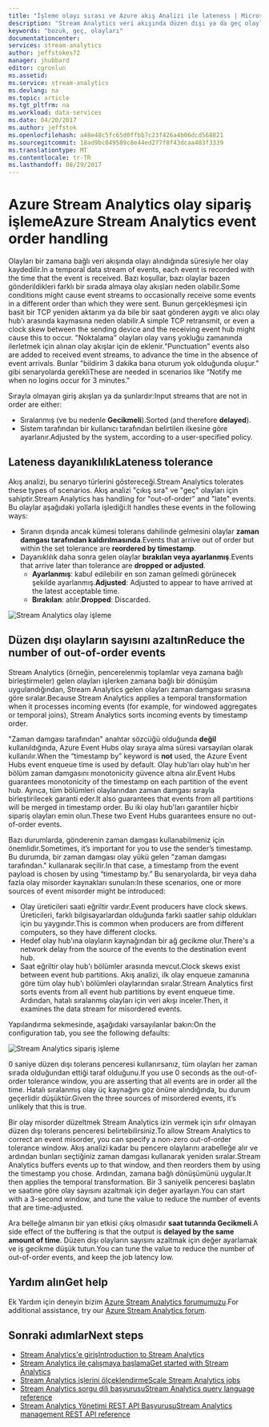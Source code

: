 ```yaml
---
title: "İşleme olayı sırası ve Azure akış Analizi ile lateness | Microsoft Docs"
description: "Stream Analytics veri akışında düzen dışı ya da geç olaylarla işleyişi hakkında bilgi edinin."
keywords: "bozuk, geç, olayları"
documentationcenter: 
services: stream-analytics
author: jeffstokes72
manager: jhubbard
editor: cgronlun
ms.assetid: 
ms.service: stream-analytics
ms.devlang: na
ms.topic: article
ms.tgt_pltfrm: na
ms.workload: data-services
ms.date: 04/20/2017
ms.author: jeffstok
ms.openlocfilehash: a48e48c5fc65d0ffbb7c23f426a4b06dcd568821
ms.sourcegitcommit: 18ad9bc049589c8e44ed277f8f43dcaa483f3339
ms.translationtype: MT
ms.contentlocale: tr-TR
ms.lasthandoff: 08/29/2017
---
```

# <a name="azure-stream-analytics-event-order-handling"></a><span data-ttu-id="84552-104">Azure Stream Analytics olay sipariş işleme</span><span class="sxs-lookup"><span data-stu-id="84552-104">Azure Stream Analytics event order handling</span></span>

<span data-ttu-id="84552-105">Olayları bir zamana bağlı veri akışında olayı alındığında süresiyle her olay kaydedilir.</span><span class="sxs-lookup"><span data-stu-id="84552-105">In a temporal data stream of events, each event is recorded with the time that the event is received.</span></span> <span data-ttu-id="84552-106">Bazı koşullar, bazı olaylar bazen gönderildikleri farklı bir sırada almaya olay akışları neden olabilir.</span><span class="sxs-lookup"><span data-stu-id="84552-106">Some conditions might cause event streams to occasionally receive some events in a different order than which they were sent.</span></span> <span data-ttu-id="84552-107">Bunun gerçekleşmesi için basit bir TCP yeniden aktarım ya da bile bir saat gönderen aygıtı ve alıcı olay hub'ı arasında kaymasına neden olabilir.</span><span class="sxs-lookup"><span data-stu-id="84552-107">A simple TCP retransmit, or even a clock skew between the sending device and the receiving event hub might cause this to occur.</span></span> <span data-ttu-id="84552-108">"Noktalama" olayları olay varış yokluğu zamanında ilerletmek için alınan olay akışlar için de eklenir.</span><span class="sxs-lookup"><span data-stu-id="84552-108">“Punctuation” events also are added to received event streams, to advance the time in the absence of event arrivals.</span></span> <span data-ttu-id="84552-109">Bunlar "bildirim 3 dakika bana oturum yok olduğunda oluşur." gibi senaryolarda gerekli</span><span class="sxs-lookup"><span data-stu-id="84552-109">These are needed in scenarios like “Notify me when no logins occur for 3 minutes."</span></span>

<span data-ttu-id="84552-110">Sırayla olmayan giriş akışları ya da şunlardır:</span><span class="sxs-lookup"><span data-stu-id="84552-110">Input streams that are not in order are either:</span></span>
* <span data-ttu-id="84552-111">Sıralanmış (ve bu nedenle **Gecikmeli**).</span><span class="sxs-lookup"><span data-stu-id="84552-111">Sorted (and therefore **delayed**).</span></span>
* <span data-ttu-id="84552-112">Sistem tarafından bir kullanıcı tarafından belirtilen ilkesine göre ayarlanır.</span><span class="sxs-lookup"><span data-stu-id="84552-112">Adjusted by the system, according to a user-specified policy.</span></span>


## <a name="lateness-tolerance"></a><span data-ttu-id="84552-113">Lateness dayanıklılık</span><span class="sxs-lookup"><span data-stu-id="84552-113">Lateness tolerance</span></span>
<span data-ttu-id="84552-114">Akış analizi, bu senaryo türlerini göstereceği.</span><span class="sxs-lookup"><span data-stu-id="84552-114">Stream Analytics tolerates these types of scenarios.</span></span> <span data-ttu-id="84552-115">Akış analizi "çıkış sıra" ve "geç" olayları için sahiptir.</span><span class="sxs-lookup"><span data-stu-id="84552-115">Stream Analytics has handling for "out-of-order" and "late" events.</span></span> <span data-ttu-id="84552-116">Bu olaylar aşağıdaki yollarla işlediği:</span><span class="sxs-lookup"><span data-stu-id="84552-116">It handles these events in the following ways:</span></span>

* <span data-ttu-id="84552-117">Sıranın dışında ancak kümesi tolerans dahilinde gelmesini olaylar **zaman damgası tarafından kaldırılmasında**.</span><span class="sxs-lookup"><span data-stu-id="84552-117">Events that arrive out of order but within the set tolerance are **reordered by timestamp**.</span></span>
* <span data-ttu-id="84552-118">Dayanıklılık daha sonra gelen olaylar **bırakılan veya ayarlanmış**.</span><span class="sxs-lookup"><span data-stu-id="84552-118">Events that arrive later than tolerance are **dropped or adjusted**.</span></span>
    * <span data-ttu-id="84552-119">**Ayarlanmış**: kabul edilebilir en son zaman gelmedi görünecek şekilde ayarlanmış.</span><span class="sxs-lookup"><span data-stu-id="84552-119">**Adjusted**: Adjusted to appear to have arrived at the latest acceptable time.</span></span>
    * <span data-ttu-id="84552-120">**Bırakılan**: atılır.</span><span class="sxs-lookup"><span data-stu-id="84552-120">**Dropped**: Discarded.</span></span>

![Stream Analytics olay işleme](media/stream-analytics-event-handling/stream-analytics-event-handling.png)

## <a name="reduce-the-number-of-out-of-order-events"></a><span data-ttu-id="84552-122">Düzen dışı olayların sayısını azaltın</span><span class="sxs-lookup"><span data-stu-id="84552-122">Reduce the number of out-of-order events</span></span>

<span data-ttu-id="84552-123">Stream Analytics (örneğin, pencerelenmiş toplamlar veya zamana bağlı birleştirmeler) gelen olayları işlerken zamana bağlı bir dönüşüm uygulandığından, Stream Analytics gelen olayları zaman damgası sırasına göre sıralar.</span><span class="sxs-lookup"><span data-stu-id="84552-123">Because Stream Analytics applies a temporal transformation when it processes incoming events (for example, for windowed aggregates or temporal joins), Stream Analytics sorts incoming events by timestamp order.</span></span>

<span data-ttu-id="84552-124">"Zaman damgası tarafından" anahtar sözcüğü olduğunda **değil** kullanıldığında, Azure Event Hubs olay sıraya alma süresi varsayılan olarak kullanılır.</span><span class="sxs-lookup"><span data-stu-id="84552-124">When the “timestamp by” keyword is **not** used, the Azure Event Hubs event enqueue time is used by default.</span></span> <span data-ttu-id="84552-125">Olay hub'ları olay hub'ın her bölüm zaman damgasını monotonicity güvence altına alır.</span><span class="sxs-lookup"><span data-stu-id="84552-125">Event Hubs guarantees monotonicity of the timestamp on each partition of the event hub.</span></span> <span data-ttu-id="84552-126">Ayrıca, tüm bölümleri olaylarından zaman damgası sırayla birleştirilecek garanti eder.</span><span class="sxs-lookup"><span data-stu-id="84552-126">It also guarantees that events from all partitions will be merged in timestamp order.</span></span> <span data-ttu-id="84552-127">Bu iki olay hub'ları garantiler hiçbir sipariş olayları emin olun.</span><span class="sxs-lookup"><span data-stu-id="84552-127">These two Event Hubs guarantees ensure no out-of-order events.</span></span>

<span data-ttu-id="84552-128">Bazı durumlarda, gönderenin zaman damgası kullanabilmeniz için önemlidir.</span><span class="sxs-lookup"><span data-stu-id="84552-128">Sometimes, it’s important for you to use the sender’s timestamp.</span></span> <span data-ttu-id="84552-129">Bu durumda, bir zaman damgası olay yükü gelen "zaman damgası tarafından." kullanarak seçilir.</span><span class="sxs-lookup"><span data-stu-id="84552-129">In that case, a timestamp from the event payload is chosen by using “timestamp by.”</span></span> <span data-ttu-id="84552-130">Bu senaryolarda, bir veya daha fazla olay misorder kaynakları sunulan:</span><span class="sxs-lookup"><span data-stu-id="84552-130">In these scenarios, one or more sources of event misorder might be introduced:</span></span>

* <span data-ttu-id="84552-131">Olay üreticileri saati eğriltir vardır.</span><span class="sxs-lookup"><span data-stu-id="84552-131">Event producers have clock skews.</span></span> <span data-ttu-id="84552-132">Üreticileri, farklı bilgisayarlardan olduğunda farklı saatler sahip oldukları için bu yaygındır.</span><span class="sxs-lookup"><span data-stu-id="84552-132">This is common when producers are from different computers, so they have different clocks.</span></span>
* <span data-ttu-id="84552-133">Hedef olay hub'ına olayların kaynağından bir ağ gecikme olur.</span><span class="sxs-lookup"><span data-stu-id="84552-133">There's a network delay from the source of the events to the destination event hub.</span></span>
* <span data-ttu-id="84552-134">Saat eğriltir olay hub'ı bölümler arasında mevcut.</span><span class="sxs-lookup"><span data-stu-id="84552-134">Clock skews exist between event hub partitions.</span></span> <span data-ttu-id="84552-135">Akış analizi, ilk olay enqueue zamanına göre tüm olay hub'ı bölümleri olaylarından sıralar.</span><span class="sxs-lookup"><span data-stu-id="84552-135">Stream Analytics first sorts events from all event hub partitions by event enqueue time.</span></span> <span data-ttu-id="84552-136">Ardından, hatalı sıralanmış olayları için veri akışı inceler.</span><span class="sxs-lookup"><span data-stu-id="84552-136">Then, it examines the data stream for misordered events.</span></span>

<span data-ttu-id="84552-137">Yapılandırma sekmesinde, aşağıdaki varsayılanlar bakın:</span><span class="sxs-lookup"><span data-stu-id="84552-137">On the configuration tab, you see the following defaults:</span></span>

![Stream Analytics sipariş işleme](media/stream-analytics-event-handling/stream-analytics-out-of-order-handling.png)

<span data-ttu-id="84552-139">0 saniye düzen dışı tolerans penceresi kullanırsanız, tüm olayları her zaman sırada olduğundan ettiği taraf olduğunu.</span><span class="sxs-lookup"><span data-stu-id="84552-139">If you use 0 seconds as the out-of-order tolerance window, you are asserting that all events are in order all the time.</span></span> <span data-ttu-id="84552-140">Hatalı sıralanmış olay üç kaynağını göz önüne alındığında, bu durum geçerlidir düşüktür.</span><span class="sxs-lookup"><span data-stu-id="84552-140">Given the three sources of misordered events, it’s unlikely that this is true.</span></span> 

<span data-ttu-id="84552-141">Bir olay misorder düzeltmek Stream Analytics izin vermek için sıfır olmayan düzen dışı tolerans penceresi belirtebilirsiniz.</span><span class="sxs-lookup"><span data-stu-id="84552-141">To allow Stream Analytics to correct an event misorder, you can specify a non-zero out-of-order tolerance window.</span></span> <span data-ttu-id="84552-142">Akış analizi kadar bu pencere olaylarını arabelleğe alır ve ardından bunları seçtiğiniz zaman damgası kullanarak yeniden sıralar.</span><span class="sxs-lookup"><span data-stu-id="84552-142">Stream Analytics buffers events up to that window, and then reorders them by using the timestamp you chose.</span></span> <span data-ttu-id="84552-143">Ardından, zamana bağlı dönüşümünü uygular.</span><span class="sxs-lookup"><span data-stu-id="84552-143">It then applies the temporal transformation.</span></span> <span data-ttu-id="84552-144">Bir 3 saniyelik penceresi başlatın ve saatine göre olay sayısını azaltmak için değer ayarlayın.</span><span class="sxs-lookup"><span data-stu-id="84552-144">You can start with a 3-second window, and tune the value to reduce the number of events that are time-adjusted.</span></span> 

<span data-ttu-id="84552-145">Ara belleğe almanın bir yan etkisi çıkış olmasıdır **saat tutarında Gecikmeli**.</span><span class="sxs-lookup"><span data-stu-id="84552-145">A side effect of the buffering is that the output is **delayed by the same amount of time**.</span></span> <span data-ttu-id="84552-146">Düzen dışı olayların sayısını azaltmak için değer ayarlamak ve iş gecikme düşük tutun.</span><span class="sxs-lookup"><span data-stu-id="84552-146">You can tune the value to reduce the number of out-of-order events, and keep the job latency low.</span></span>

## <a name="get-help"></a><span data-ttu-id="84552-147">Yardım alın</span><span class="sxs-lookup"><span data-stu-id="84552-147">Get help</span></span>
<span data-ttu-id="84552-148">Ek Yardım için deneyin bizim [Azure Stream Analytics forumumuzu](https://social.msdn.microsoft.com/Forums/en-US/home?forum=AzureStreamAnalytics).</span><span class="sxs-lookup"><span data-stu-id="84552-148">For additional assistance, try our [Azure Stream Analytics forum](https://social.msdn.microsoft.com/Forums/en-US/home?forum=AzureStreamAnalytics).</span></span>

## <a name="next-steps"></a><span data-ttu-id="84552-149">Sonraki adımlar</span><span class="sxs-lookup"><span data-stu-id="84552-149">Next steps</span></span>
* [<span data-ttu-id="84552-150">Stream Analytics'e giriş</span><span class="sxs-lookup"><span data-stu-id="84552-150">Introduction to Stream Analytics</span></span>](stream-analytics-introduction.md)
* [<span data-ttu-id="84552-151">Stream Analytics ile çalışmaya başlama</span><span class="sxs-lookup"><span data-stu-id="84552-151">Get started with Stream Analytics</span></span>](stream-analytics-real-time-fraud-detection.md)
* [<span data-ttu-id="84552-152">Stream Analytics işlerini ölçeklendirme</span><span class="sxs-lookup"><span data-stu-id="84552-152">Scale Stream Analytics jobs</span></span>](stream-analytics-scale-jobs.md)
* [<span data-ttu-id="84552-153">Stream Analytics sorgu dili başvurusu</span><span class="sxs-lookup"><span data-stu-id="84552-153">Stream Analytics query language reference</span></span>](https://msdn.microsoft.com/library/azure/dn834998.aspx)
* [<span data-ttu-id="84552-154">Stream Analytics Yönetimi REST API Başvurusu</span><span class="sxs-lookup"><span data-stu-id="84552-154">Stream Analytics management REST API reference</span></span>](https://msdn.microsoft.com/library/azure/dn835031.aspx)
